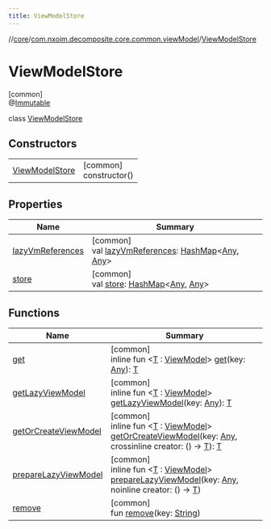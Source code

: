```yaml
---
title: ViewModelStore
---
```

//[core](../../../index.html)/[com.nxoim.decomposite.core.common.viewModel](../index.html)/[ViewModelStore](index.html)



# ViewModelStore



[common]\
@[Immutable](https://developer.android.com/reference/kotlin/androidx/compose/runtime/Immutable.html)



class [ViewModelStore](index.html)



## Constructors


| | |
|---|---|
| [ViewModelStore](-view-model-store.html) | [common]<br>constructor() |


## Properties


| Name | Summary |
|---|---|
| [lazyVmReferences](lazy-vm-references.html) | [common]<br>val [lazyVmReferences](lazy-vm-references.html): [HashMap](https://kotlinlang.org/api/latest/jvm/stdlib/kotlin.collections/-hash-map/index.html)&lt;[Any](https://kotlinlang.org/api/latest/jvm/stdlib/kotlin/-any/index.html), [Any](https://kotlinlang.org/api/latest/jvm/stdlib/kotlin/-any/index.html)&gt; |
| [store](store.html) | [common]<br>val [store](store.html): [HashMap](https://kotlinlang.org/api/latest/jvm/stdlib/kotlin.collections/-hash-map/index.html)&lt;[Any](https://kotlinlang.org/api/latest/jvm/stdlib/kotlin/-any/index.html), [Any](https://kotlinlang.org/api/latest/jvm/stdlib/kotlin/-any/index.html)&gt; |


## Functions


| Name | Summary |
|---|---|
| [get](get.html) | [common]<br>inline fun &lt;[T](get.html) : [ViewModel](../-view-model/index.html)&gt; [get](get.html)(key: [Any](https://kotlinlang.org/api/latest/jvm/stdlib/kotlin/-any/index.html)): [T](get.html) |
| [getLazyViewModel](get-lazy-view-model.html) | [common]<br>inline fun &lt;[T](get-lazy-view-model.html) : [ViewModel](../-view-model/index.html)&gt; [getLazyViewModel](get-lazy-view-model.html)(key: [Any](https://kotlinlang.org/api/latest/jvm/stdlib/kotlin/-any/index.html)): [T](get-lazy-view-model.html) |
| [getOrCreateViewModel](get-or-create-view-model.html) | [common]<br>inline fun &lt;[T](get-or-create-view-model.html) : [ViewModel](../-view-model/index.html)&gt; [getOrCreateViewModel](get-or-create-view-model.html)(key: [Any](https://kotlinlang.org/api/latest/jvm/stdlib/kotlin/-any/index.html), crossinline creator: () -&gt; [T](get-or-create-view-model.html)): [T](get-or-create-view-model.html) |
| [prepareLazyViewModel](prepare-lazy-view-model.html) | [common]<br>inline fun &lt;[T](prepare-lazy-view-model.html) : [ViewModel](../-view-model/index.html)&gt; [prepareLazyViewModel](prepare-lazy-view-model.html)(key: [Any](https://kotlinlang.org/api/latest/jvm/stdlib/kotlin/-any/index.html), noinline creator: () -&gt; [T](prepare-lazy-view-model.html)) |
| [remove](remove.html) | [common]<br>fun [remove](remove.html)(key: [String](https://kotlinlang.org/api/latest/jvm/stdlib/kotlin/-string/index.html)) |

